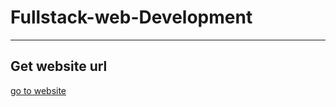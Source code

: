 # Fullstack-web-Development
---
<h2>Get website url</h2>
<a href="https://web.com">go to website </a>